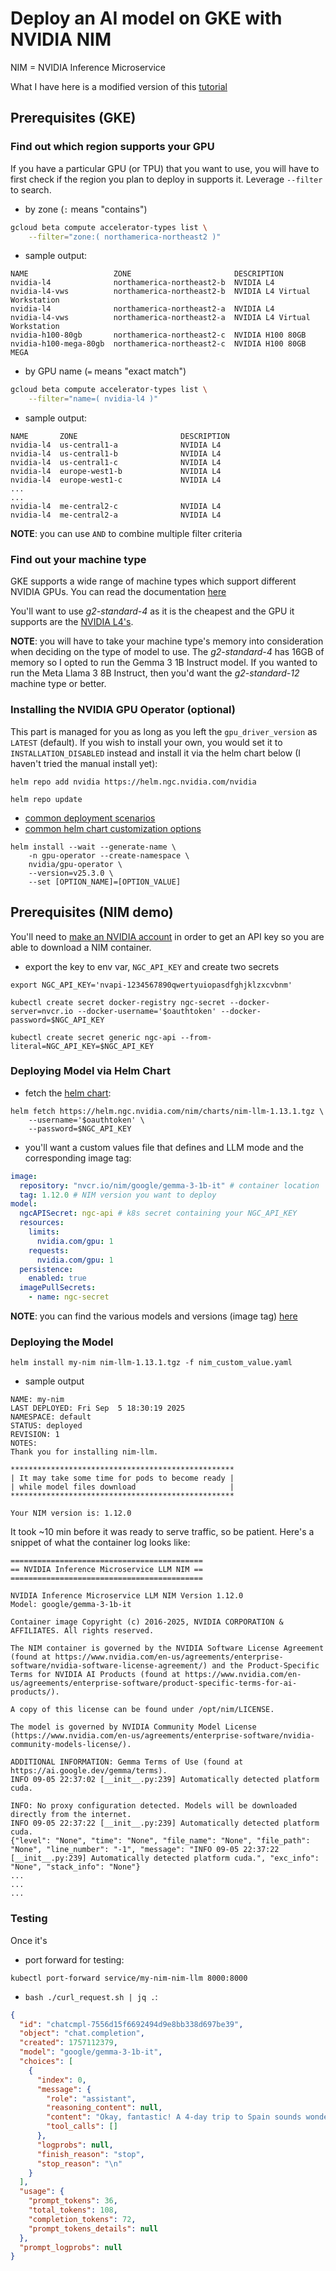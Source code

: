 # Deploy an AI model on GKE with NVIDIA NIM

NIM = NVIDIA Inference Microservice

What I have here is a modified version of this [tutorial](https://docs.nvidia.com/nim/large-language-models/latest/deploy-helm.html)


## Prerequisites (GKE)
### Find out which region supports your GPU
If you have a particular GPU (or TPU) that you want to use, you will have to first check if the region you plan to deploy in supports it. Leverage `--filter` to search.

- by zone (`:` means "contains")
```sh
gcloud beta compute accelerator-types list \
    --filter="zone:( northamerica-northeast2 )"
```
- sample output:
```console
NAME                   ZONE                       DESCRIPTION
nvidia-l4              northamerica-northeast2-b  NVIDIA L4
nvidia-l4-vws          northamerica-northeast2-b  NVIDIA L4 Virtual Workstation
nvidia-l4              northamerica-northeast2-a  NVIDIA L4
nvidia-l4-vws          northamerica-northeast2-a  NVIDIA L4 Virtual Workstation
nvidia-h100-80gb       northamerica-northeast2-c  NVIDIA H100 80GB
nvidia-h100-mega-80gb  northamerica-northeast2-c  NVIDIA H100 80GB MEGA
```

- by GPU name (`=` means "exact match")
```sh
gcloud beta compute accelerator-types list \
    --filter="name=( nvidia-l4 )"
```
- sample output:
```
NAME       ZONE                       DESCRIPTION
nvidia-l4  us-central1-a              NVIDIA L4
nvidia-l4  us-central1-b              NVIDIA L4
nvidia-l4  us-central1-c              NVIDIA L4
nvidia-l4  europe-west1-b             NVIDIA L4
nvidia-l4  europe-west1-c             NVIDIA L4
...
...
nvidia-l4  me-central2-c              NVIDIA L4
nvidia-l4  me-central2-a              NVIDIA L4
```

**NOTE**: you can use `AND` to combine multiple filter criteria


### Find out your machine type
GKE supports a wide range of machine types which support different NVIDIA GPUs.  You can read the documentation [here](https://cloud.google.com/compute/docs/accelerator-optimized-machines)

You'll want to use *g2-standard-4* as it is the cheapest and the GPU it supports are the [NVIDIA L4's](https://cloud.google.com/compute/docs/gpus#l4-gpus).

**NOTE**: you will have to take your machine type's memory into consideration when deciding on the type of model to use.  The *g2-standard-4* has 16GB of memory so I opted to run the Gemma 3 1B Instruct model. If you wanted to run the Meta Llama 3 8B Instruct, then you'd want the *g2-standard-12* machine type or better.


### Installing the NVIDIA GPU Operator (optional)
This part is managed for you as long as you left the `gpu_driver_version` as `LATEST` (default).  If you wish to install your own, you would set it to `INSTALLATION_DISABLED` instead and install it via the helm chart below (I haven't tried the manual install yet):
```
helm repo add nvidia https://helm.ngc.nvidia.com/nvidia

helm repo update
```

- [common deployment scenarios](https://docs.nvidia.com/datacenter/cloud-native/gpu-operator/latest/getting-started.html#common-deployment-scenarios)
- [common helm chart customization options](https://docs.nvidia.com/datacenter/cloud-native/gpu-operator/latest/getting-started.html#common-chart-customization-options)

```
helm install --wait --generate-name \
    -n gpu-operator --create-namespace \
    nvidia/gpu-operator \
    --version=v25.3.0 \
    --set [OPTION_NAME]=[OPTION_VALUE]
```


## Prerequisites (NIM demo)
You'll need to [make an NVIDIA account](https://build.nvidia.com/) in order to get an API key so you are able to download a NIM container. 

- export the key to env var, `NGC_API_KEY` and create two secrets 
```
export NGC_API_KEY='nvapi-1234567890qwertyuiopasdfghjklzxcvbnm'

kubectl create secret docker-registry ngc-secret --docker-server=nvcr.io --docker-username='$oauthtoken' --docker-password=$NGC_API_KEY

kubectl create secret generic ngc-api --from-literal=NGC_API_KEY=$NGC_API_KEY
```

### Deploying Model via Helm Chart
- fetch the [helm chart](https://catalog.ngc.nvidia.com/orgs/nim/helm-charts/nim-llm):
```
helm fetch https://helm.ngc.nvidia.com/nim/charts/nim-llm-1.13.1.tgz \
    --username='$oauthtoken' \
    --password=$NGC_API_KEY
```

- you'll want a custom values file that defines and LLM mode and the corresponding image tag:
```yaml
image:
  repository: "nvcr.io/nim/google/gemma-3-1b-it" # container location
  tag: 1.12.0 # NIM version you want to deploy
model:
  ngcAPISecret: ngc-api # k8s secret containing your NGC_API_KEY
  resources:
    limits:
      nvidia.com/gpu: 1
    requests:
      nvidia.com/gpu: 1
  persistence:
    enabled: true
  imagePullSecrets:
    - name: ngc-secret
```

**NOTE**: you can find the various models and versions (image tag) [here](https://docs.nvidia.com/nim/large-language-models/latest/supported-models.html#optimized-models)


### Deploying the Model
```
helm install my-nim nim-llm-1.13.1.tgz -f nim_custom_value.yaml
```

- sample output
```console
NAME: my-nim
LAST DEPLOYED: Fri Sep  5 18:30:19 2025
NAMESPACE: default
STATUS: deployed
REVISION: 1
NOTES:
Thank you for installing nim-llm.

**************************************************
| It may take some time for pods to become ready |
| while model files download                     |
**************************************************

Your NIM version is: 1.12.0
```

It took ~10 min before it was ready to serve traffic, so be patient.  Here's a snippet of what the container log looks like:
```
===========================================
== NVIDIA Inference Microservice LLM NIM ==
===========================================

NVIDIA Inference Microservice LLM NIM Version 1.12.0
Model: google/gemma-3-1b-it

Container image Copyright (c) 2016-2025, NVIDIA CORPORATION & AFFILIATES. All rights reserved.

The NIM container is governed by the NVIDIA Software License Agreement (found at https://www.nvidia.com/en-us/agreements/enterprise-software/nvidia-software-license-agreement/) and the Product-Specific Terms for NVIDIA AI Products (found at https://www.nvidia.com/en-us/agreements/enterprise-software/product-specific-terms-for-ai-products/).

A copy of this license can be found under /opt/nim/LICENSE.

The model is governed by NVIDIA Community Model License (https://www.nvidia.com/en-us/agreements/enterprise-software/nvidia-community-models-license/).

ADDITIONAL INFORMATION: Gemma Terms of Use (found at https://ai.google.dev/gemma/terms).
INFO 09-05 22:37:02 [__init__.py:239] Automatically detected platform cuda.

INFO: No proxy configuration detected. Models will be downloaded directly from the internet.
INFO 09-05 22:37:22 [__init__.py:239] Automatically detected platform cuda.
{"level": "None", "time": "None", "file_name": "None", "file_path": "None", "line_number": "-1", "message": "INFO 09-05 22:37:22 [__init__.py:239] Automatically detected platform cuda.", "exc_info": "None", "stack_info": "None"}
...
...
...
```

### Testing
Once it's 
- port forward for testing:
```
kubectl port-forward service/my-nim-nim-llm 8000:8000
```

- `bash ./curl_request.sh | jq .`:
```json
{
  "id": "chatcmpl-7556d15f6692494d9e8bb338d697be39",
  "object": "chat.completion",
  "created": 1757112379,
  "model": "google/gemma-3-1b-it",
  "choices": [
    {
      "index": 0,
      "message": {
        "role": "assistant",
        "reasoning_content": null,
        "content": "Okay, fantastic! A 4-day trip to Spain sounds wonderful – it’s a really diverse country with so much to offer. To help me create the *perfect* itinerary for you, let’s narrow things down a bit. But first, let’s start with some general ideas and then we can delve deeper based on your interests!",
        "tool_calls": []
      },
      "logprobs": null,
      "finish_reason": "stop",
      "stop_reason": "\n"
    }
  ],
  "usage": {
    "prompt_tokens": 36,
    "total_tokens": 108,
    "completion_tokens": 72,
    "prompt_tokens_details": null
  },
  "prompt_logprobs": null
}
```

